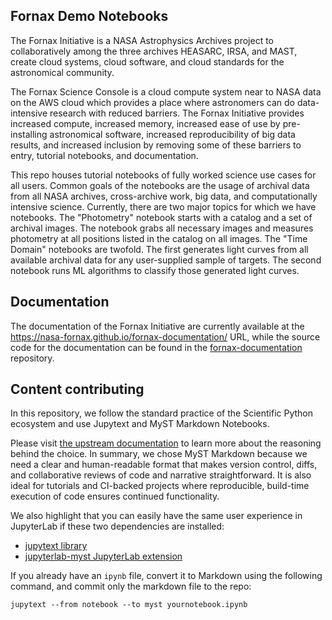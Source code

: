 ## Fornax Demo Notebooks

The Fornax Initiative is a NASA Astrophysics Archives project to collaboratively among the three archives HEASARC, IRSA, and MAST, create cloud systems, cloud software, and cloud standards for the astronomical community.

The Fornax Science Console is a cloud compute system near to NASA data on the AWS cloud which provides a place where astronomers can do data-intensive research with reduced barriers. The Fornax Initiative provides increased compute, increased memory, increased ease of use by pre-installing astronomical software, increased reproducibility of big data results, and increased inclusion by removing some of these barriers to entry, tutorial notebooks, and documentation.

This repo houses tutorial notebooks of fully worked science use cases for all users.  Common goals of the notebooks are the usage of archival data from all NASA archives, cross-archive work, big data, and computationally intensive science. Currently, there are two major topics for which we have notebooks.  The "Photometry" notebook starts with a catalog and a set of archival images.  The notebook grabs all necessary images and measures photometry at all positions listed in the catalog on all images.  The "Time Domain" notebooks are twofold.  The first generates light curves from all available archival data for any user-supplied sample of targets.  The second notebook runs ML algorithms to classify those generated light curves.


## Documentation

The documentation of the Fornax Initiative are currently available at the https://nasa-fornax.github.io/fornax-documentation/ URL, while the source code for the documentation can be found in the [fornax-documentation](https://github.com/nasa-fornax/fornax-documentation) repository.

## Content contributing

In this repository, we follow the standard practice of the Scientific Python ecosystem and use Jupytext and MyST Markdown Notebooks.

Please visit [the upstream documentation](https://mystmd.org/guide/md-vs-ipynb) to learn more about the reasoning behind the choice.
In summary, we chose MyST Markdown because we need a clear and human-readable format that makes version control, diffs, and collaborative reviews of code and narrative straightforward.
It is also ideal for tutorials and CI-backed projects where reproducible, build-time execution of code ensures continued functionality.

We also highlight that you can easily have the same user experience in JupyterLab if these two dependencies are installed:
 - [jupytext library](https://pypi.org/project/jupytext/)
 - [jupyterlab-myst JupyterLab extension](https://pypi.org/project/jupyterlab-myst/)

If you already have an ``ipynb`` file, convert it to Markdown using the following command, and commit
only the markdown file to the repo:

```
jupytext --from notebook --to myst yournotebook.ipynb
```
